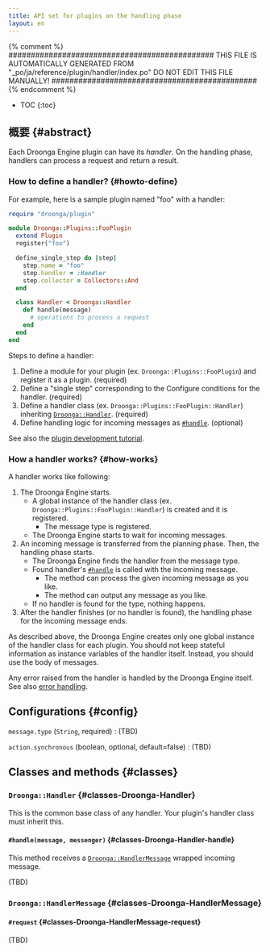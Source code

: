 ```yaml
---
title: API set for plugins on the handling phase
layout: en
---
```


{% comment %}
##############################################
  THIS FILE IS AUTOMATICALLY GENERATED FROM
  "_po/ja/reference/plugin/handler/index.po"
  DO NOT EDIT THIS FILE MANUALLY!
##############################################
{% endcomment %}


* TOC
{:toc}


## 概要 {#abstract}

Each Droonga Engine plugin can have its *handler*.
On the handling phase, handlers can process a request and return a result.


### How to define a handler? {#howto-define}

For example, here is a sample plugin named "foo" with a handler:

~~~ruby
require "droonga/plugin"

module Droonga::Plugins::FooPlugin
  extend Plugin
  register("foo")

  define_single_step do |step|
    step.name = "foo"
    step.handler = :Handler
    step.collector = Collectors::And
  end

  class Handler < Droonga::Handler
    def handle(message)
      # operations to process a request
    end
  end
end
~~~

Steps to define a handler:

 1. Define a module for your plugin (ex. `Droonga::Plugins::FooPlugin`) and register it as a plugin. (required)
 2. Define a "single step" corresponding to the Configure conditions for the handler. (required)
 2. Define a handler class (ex. `Droonga::Plugins::FooPlugin::Handler`) inheriting [`Droonga::Handler`](#classes-Droonga-Handler). (required)
 4. Define handling logic for incoming messages as [`#handle`](#classes-Droonga-Handler-handle). (optional)

See also the [plugin development tutorial](../../../tutorial/plugin-development/handler/).


### How a handler works? {#how-works}

A handler works like following:

 1. The Droonga Engine starts.
    * A global instance of the handler class (ex. `Droonga::Plugins::FooPlugin::Handler`) is created and it is registered.
      * The message type is registered.
    * The Droonga Engine starts to wait for incoming messages.
 2. An incoming message is transferred from the planning phase.
    Then, the handling phase starts.
    * The Droonga Engine finds the handler from the message type.
    * Found handler's [`#handle`](#classes-Droonga-Handler-handle) is called with the incoming message.
      * The method can process the given incoming message as you like.
      * The method can output any message as you like.
    * If no handler is found for the type, nothing happens.
 3. After the handler finishes (or no handler is found), the handling phase for the incoming message ends.

As described above, the Droonga Engine creates only one global instance of the handler class for each plugin.
You should not keep stateful information as instance variables of the handler itself.
Instead, you should use the body of messages.

Any error raised from the handler is handled by the Droonga Engine itself. See also [error handling][].


## Configurations {#config}

`message.type` (`String`, required)
: (TBD)

`action.synchronous` (boolean, optional, default=false)
: (TBD)


## Classes and methods {#classes}

### `Droonga::Handler` {#classes-Droonga-Handler}

This is the common base class of any handler. Your plugin's handler class must inherit this.

#### `#handle(message, messenger)` {#classes-Droonga-Handler-handle}

This method receives a [`Droonga::HandlerMessage`](#classes-Droonga-HandlerMessage) wrapped incoming message.

(TBD)

### `Droonga::HandlerMessage` {#classes-Droonga-HandlerMessage}

#### `#request` {#classes-Droonga-HandlerMessage-request}

(TBD)

  [error handling]: ../error/
